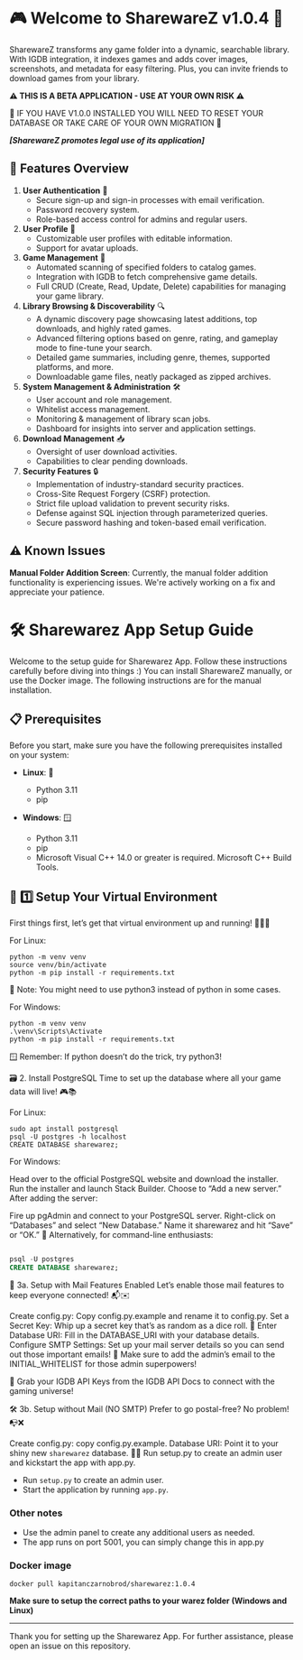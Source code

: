 # 🎮 Welcome to SharewareZ v1.0.4 🚀
SharewareZ transforms any game folder into a dynamic, searchable library. With IGDB integration, it indexes games and adds cover images, screenshots, and metadata for easy filtering. Plus, you can invite friends to download games from your library.

**⚠️ THIS IS A BETA APPLICATION - USE AT YOUR OWN RISK ⚠️**

🚧 IF YOU HAVE V1.0.0 INSTALLED YOU WILL NEED TO RESET YOUR DATABASE OR TAKE CARE OF YOUR OWN MIGRATION 🚧

***[SharewareZ promotes legal use of its application]***

## 🌟 Features Overview
1. **User Authentication** 🔐
    - Secure sign-up and sign-in processes with email verification.
    - Password recovery system.
    - Role-based access control for admins and regular users.
2. **User Profile** 👤
    - Customizable user profiles with editable information.
    - Support for avatar uploads.
3. **Game Management** 🎲
    - Automated scanning of specified folders to catalog games.
    - Integration with IGDB to fetch comprehensive game details.
    - Full CRUD (Create, Read, Update, Delete) capabilities for managing your game library.
4. **Library Browsing & Discoverability** 🔍
    - A dynamic discovery page showcasing latest additions, top downloads, and highly rated games.
    - Advanced filtering options based on genre, rating, and gameplay mode to fine-tune your search.
    - Detailed game summaries, including genre, themes, supported platforms, and more.
    - Downloadable game files, neatly packaged as zipped archives.
5. **System Management & Administration** 🛠️
    - User account and role management.
    - Whitelist access management.
    - Monitoring & management of library scan jobs.
    - Dashboard for insights into server and application settings.
6. **Download Management** 📥
    - Oversight of user download activities.
    - Capabilities to clear pending downloads.
7. **Security Features** 🔒
    - Implementation of industry-standard security practices.
    - Cross-Site Request Forgery (CSRF) protection.
    - Strict file upload validation to prevent security risks.
    - Defense against SQL injection through parameterized queries.
    - Secure password hashing and token-based email verification.

## ⚠️ Known Issues
**Manual Folder Addition Screen**: Currently, the manual folder addition functionality is experiencing issues. We're actively working on a fix and appreciate your patience.

# 🛠️ Sharewarez App Setup Guide

Welcome to the setup guide for Sharewarez App. Follow these instructions carefully before diving into things :)
You can install SharewareZ manually, or use the Docker image. The following instructions are for the manual installation.

## 📋 Prerequisites

Before you start, make sure you have the following prerequisites installed on your system:

- **Linux**: 🐧
    - Python 3.11
    - pip

- **Windows**: 🪟
    - Python 3.11
    - pip
    - Microsoft Visual C++ 14.0 or greater is required. Microsoft C++ Build Tools.

## 🚀 1️⃣ Setup Your Virtual Environment
First things first, let’s get that virtual environment up and running! 🏃‍♂️💨

For Linux:
```
python -m venv venv
source venv/bin/activate
python -m pip install -r requirements.txt
```

🐧 Note: You might need to use python3 instead of python in some cases.

For Windows:
```
python -m venv venv
.\venv\Scripts\Activate
python -m pip install -r requirements.txt
```

🪟 Remember: If python doesn’t do the trick, try python3!

🗃️ 2. Install PostgreSQL
Time to set up the database where all your game data will live! 🎮📚

For Linux:
```
sudo apt install postgresql
psql -U postgres -h localhost
CREATE DATABASE sharewarez;
```

For Windows:

Head over to the official PostgreSQL website and download the installer.
Run the installer and launch Stack Builder.
Choose to “Add a new server.”
After adding the server:

Fire up pgAdmin and connect to your PostgreSQL server.
Right-click on “Databases” and select “New Database.”
Name it sharewarez and hit “Save” or “OK.”
🔧 Alternatively, for command-line enthusiasts:
```SQL

psql -U postgres
CREATE DATABASE sharewarez;
```

📧 3a. Setup with Mail Features Enabled
Let’s enable those mail features to keep everyone connected! 📬✉️

Create config.py: Copy config.py.example and rename it to config.py.
Set a Secret Key: Whip up a secret key that’s as random as a dice roll. 🎲
Enter Database URI: Fill in the DATABASE_URI with your database details.
Configure SMTP Settings: Set up your mail server details so you can send out those important emails!
🔑 Make sure to add the admin’s email to the INITIAL_WHITELIST for those admin superpowers!

🔐 Grab your IGDB API Keys from the IGDB API Docs to connect with the gaming universe!

🛠️ 3b. Setup without Mail (NO SMTP)
Prefer to go postal-free? No problem! 📭❌

Create config.py: copy config.py.example.
Database URI: Point it to your shiny new `sharewarez` database.
👩‍💻 Run setup.py to create an admin user and kickstart the app with app.py.

- Run `setup.py` to create an admin user.
- Start the application by running `app.py`.

### Other notes

- Use the admin panel to create any additional users as needed.
- The app runs on port 5001, you can simply change this in app.py

### Docker image
```
docker pull kapitanczarnobrod/sharewarez:1.0.4
```

**Make sure to setup the correct paths to your warez folder (Windows and Linux)**

---

Thank you for setting up the Sharewarez App. For further assistance, please open an issue on this repository.
